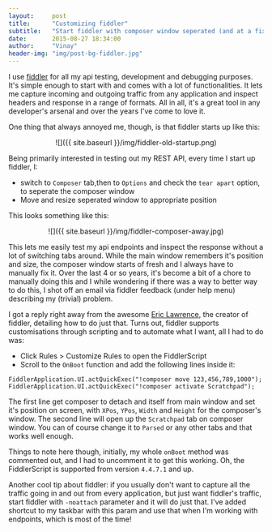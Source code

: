 ```yaml
---
layout:     post
title:      "Customizing fiddler"
subtitle:   "Start fiddler with composer window seperated (and at a fixed position)"
date:       2015-08-27 18:34:00
author:     "Vinay"
header-img: "img/post-bg-fiddler.jpg"
---
```


I use <A href="http://www.telerik.com/fiddler" target="_blank">fiddler</a> for all my api testing, development and debugging purposes. 
It's simple enough to start with and comes with a lot of functionalities. It lets me capture incoming and outgoing traffic from any application
and inspect headers and response in a range of formats. All in all, it's a great tool in any developer's arsenal and over the years I've come to 
love it.  
   
One thing that always annoyed me, though, is that fiddler starts up like this:  

<center>![]({{ site.baseurl }}/img/fiddler-old-startup.png)</center>  

Being primarily interested in testing out my REST API, every time I start up fiddler, I:  

* switch to `Composer` tab,then to `Options` and check the `tear apart` option, to seperate the composer window
* Move and resize seperated window to appropriate position 
 
This looks something like this: 

<center>![]({{ site.baseurl }}/img/fiddler-composer-away.jpg)</center>

This lets me easily test my api endpoints and inspect the response without a lot of switching tabs around. 
While the main window remembers it's position and size, the composer window starts of fresh and I always have to manually fix it. Over the last 4 or so years, 
it's become a bit of a chore to manually doing this and I while wondering if there was a way to better way to do this, 
I shot off an email via fiddler feedback (under help menu) describing my (trivial) problem.  

I got a reply right away from the awesome <a href="https://twitter.com/ericlaw" target="_blank">Eric Lawrence</a>, the creator of fiddler, detailing 
how to do just that. Turns out, fiddler supports customisations through scripting and to automate what I want, all I had to do was:  

* Click Rules > Customize Rules to open the FiddlerScript
* Scroll to the `OnBoot` function and add the following lines inside it:  

<!-- codeblock seperator -->

    FiddlerApplication.UI.actQuickExec("!composer move 123,456,789,1000");
    FiddlerApplication.UI.actQuickExec("!composer activate Scratchpad");
 
The first line get composer to detach and itself from main window and set it's position on screen, with `XPos`, `YPos`, `Width` and `Height` for the composer's window.
The second line will open up the `Scratchpad` tab on composer window. You can of course change it to `Parsed` or any other tabs and that works well enough.  

Things to note here though, initially, my whole `onBoot` method was commented out, and I had to uncomment it to get this working. Oh, the 
FiddlerScript is supported from version `4.4.7.1` and up.

Another cool tip about fiddler: if you usually don't want to capture all the traffic going in and out from every application, but just want fiddler's traffic, 
start fiddler with `-noattach` parameter and it will do just that. I've added shortcut to my taskbar with this param and use that when I'm working with
endpoints, which is most of the time!  
